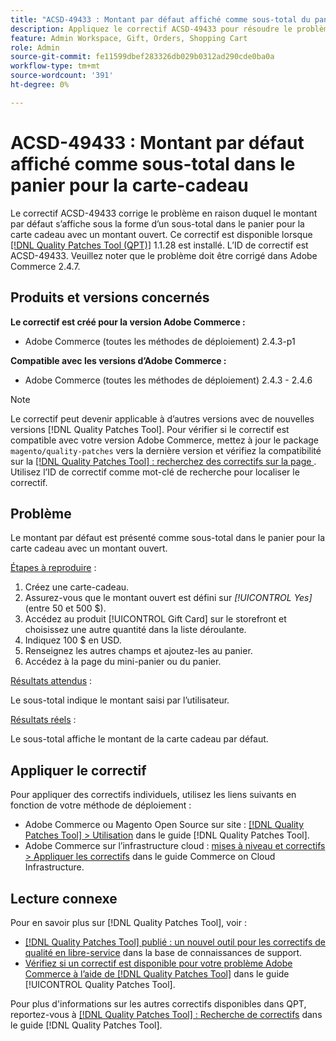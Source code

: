```yaml
---
title: "ACSD-49433 : Montant par défaut affiché comme sous-total du panier pour la carte-cadeau"
description: Appliquez le correctif ACSD-49433 pour résoudre le problème Adobe Commerce en raison duquel le montant par défaut s’affiche comme sous-total dans le panier pour la carte cadeau avec un montant ouvert.
feature: Admin Workspace, Gift, Orders, Shopping Cart
role: Admin
source-git-commit: fe11599dbef283326db029b0312ad290cde0ba0a
workflow-type: tm+mt
source-wordcount: '391'
ht-degree: 0%

---
```


# ACSD-49433 : Montant par défaut affiché comme sous-total dans le panier pour la carte-cadeau

Le correctif ACSD-49433 corrige le problème en raison duquel le montant par défaut s’affiche sous la forme d’un sous-total dans le panier pour la carte cadeau avec un montant ouvert. Ce correctif est disponible lorsque [[!DNL Quality Patches Tool (QPT)]](https://experienceleague.adobe.com/fr/docs/commerce-knowledge-base/kb/announcements/commerce-announcements/magento-quality-patches-released-new-tool-to-self-serve-quality-patches) 1.1.28 est installé. L’ID de correctif est ACSD-49433. Veuillez noter que le problème doit être corrigé dans Adobe Commerce 2.4.7.

## Produits et versions concernés

**Le correctif est créé pour la version Adobe Commerce :**

* Adobe Commerce (toutes les méthodes de déploiement) 2.4.3-p1

**Compatible avec les versions d’Adobe Commerce :**

* Adobe Commerce (toutes les méthodes de déploiement) 2.4.3 - 2.4.6

>[!NOTE]
>
>Le correctif peut devenir applicable à d’autres versions avec de nouvelles versions [!DNL Quality Patches Tool]. Pour vérifier si le correctif est compatible avec votre version Adobe Commerce, mettez à jour le package `magento/quality-patches` vers la dernière version et vérifiez la compatibilité sur la [[!DNL Quality Patches Tool] : recherchez des correctifs sur la page ](https://experienceleague.adobe.com/tools/commerce-quality-patches/index.html?lang=fr). Utilisez l’ID de correctif comme mot-clé de recherche pour localiser le correctif.

## Problème

Le montant par défaut est présenté comme sous-total dans le panier pour la carte cadeau avec un montant ouvert.

<u>Étapes à reproduire</u> :

1. Créez une carte-cadeau.
1. Assurez-vous que le montant ouvert est défini sur *[!UICONTROL Yes]* (entre 50 et 500 $).
1. Accédez au produit [!UICONTROL Gift Card] sur le storefront et choisissez une autre quantité dans la liste déroulante.
1. Indiquez 100 $ en USD.
1. Renseignez les autres champs et ajoutez-les au panier.
1. Accédez à la page du mini-panier ou du panier.

<u>Résultats attendus</u> :

Le sous-total indique le montant saisi par l’utilisateur.

<u>Résultats réels</u> :

Le sous-total affiche le montant de la carte cadeau par défaut.

## Appliquer le correctif

Pour appliquer des correctifs individuels, utilisez les liens suivants en fonction de votre méthode de déploiement :

* Adobe Commerce ou Magento Open Source sur site : [[!DNL Quality Patches Tool] > Utilisation](/help/tools/quality-patches-tool/usage.md) dans le guide [!DNL Quality Patches Tool].
* Adobe Commerce sur l’infrastructure cloud : [mises à niveau et correctifs > Appliquer les correctifs](https://experienceleague.adobe.com/docs/commerce-cloud-service/user-guide/develop/upgrade/apply-patches.html?lang=fr) dans le guide Commerce on Cloud Infrastructure.

## Lecture connexe

Pour en savoir plus sur [!DNL Quality Patches Tool], voir :

* [[!DNL Quality Patches Tool] publié : un nouvel outil pour les correctifs de qualité en libre-service](https://experienceleague.adobe.com/fr/docs/commerce-knowledge-base/kb/announcements/commerce-announcements/magento-quality-patches-released-new-tool-to-self-serve-quality-patches) dans la base de connaissances de support.
* [Vérifiez si un correctif est disponible pour votre problème Adobe Commerce à l’aide de  [!DNL Quality Patches Tool]](/help/tools/quality-patches-tool/patches-available-in-qpt/check-patch-for-magento-issue-with-magento-quality-patches.md) dans le guide [!UICONTROL Quality Patches Tool].


Pour plus d&#39;informations sur les autres correctifs disponibles dans QPT, reportez-vous à [[!DNL Quality Patches Tool] : Recherche de correctifs](https://experienceleague.adobe.com/tools/commerce-quality-patches/index.html?lang=fr) dans le guide [!DNL Quality Patches Tool].
